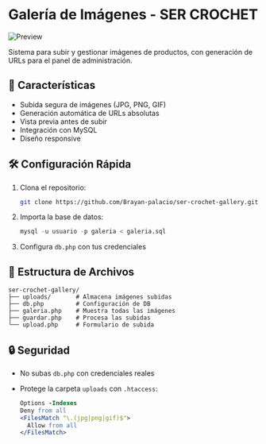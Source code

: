 # Galería de Imágenes - SER CROCHET

![Preview](https://i.postimg.cc/Znvz8JCp/image.png)

Sistema para subir y gestionar imágenes de productos, con generación de URLs para el panel de administración.

## 🚀 Características
- Subida segura de imágenes (JPG, PNG, GIF)
- Generación automática de URLs absolutas
- Vista previa antes de subir
- Integración con MySQL
- Diseño responsive

## 🛠 Configuración Rápida
1. Clona el repositorio:
   ```bash
   git clone https://github.com/Brayan-palacio/ser-crochet-gallery.git
   ```
2. Importa la base de datos:
   ```sql
   mysql -u usuario -p galeria < galeria.sql
   ```
3. Configura `db.php` con tus credenciales

## 📂 Estructura de Archivos
```
ser-crochet-gallery/
├── uploads/       # Almacena imágenes subidas
├── db.php         # Configuración de DB
├── galeria.php    # Muestra todas las imágenes
├── guardar.php    # Procesa las subidas
└── upload.php     # Formulario de subida
```

## 🔒 Seguridad
- No subas `db.php` con credenciales reales
- Protege la carpeta `uploads` con `.htaccess`:

  ```apache
  Options -Indexes
  Deny from all
  <FilesMatch "\.(jpg|png|gif)$">
    Allow from all
  </FilesMatch>
  ```
